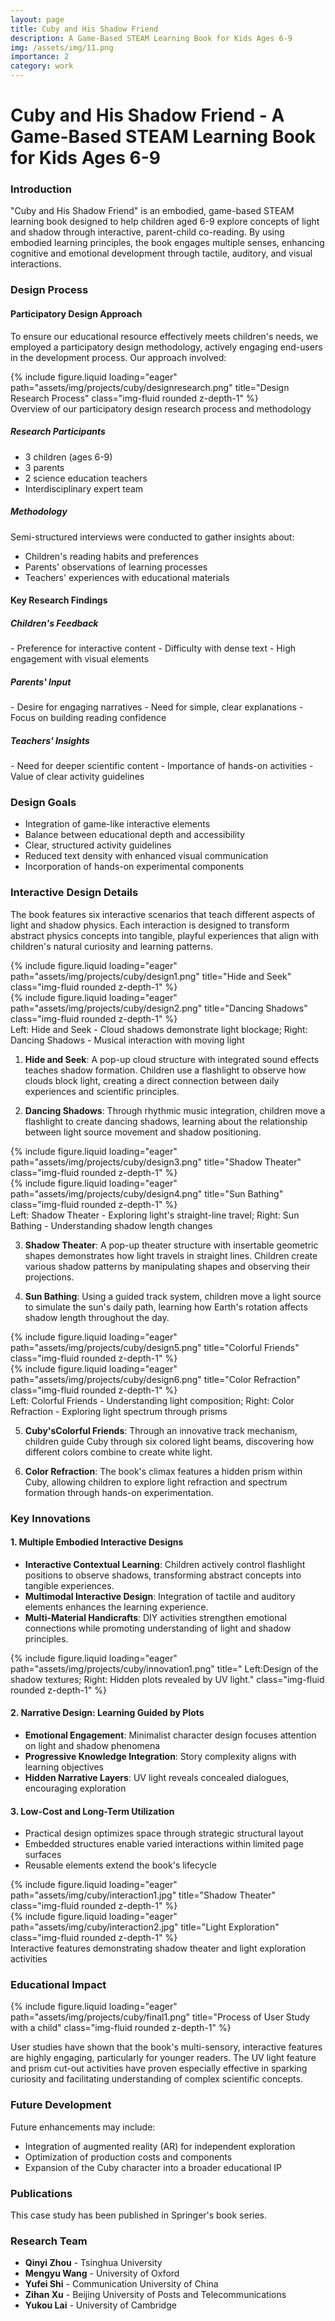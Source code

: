 ```yaml
---
layout: page
title: Cuby and His Shadow Friend
description: A Game-Based STEAM Learning Book for Kids Ages 6-9
img: /assets/img/11.png
importance: 2
category: work
---
```


# Cuby and His Shadow Friend - A Game-Based STEAM Learning Book for Kids Ages 6-9

### Introduction

"Cuby and His Shadow Friend" is an embodied, game-based STEAM learning book designed to help children aged 6-9 explore concepts of light and shadow through interactive, parent-child co-reading. By using embodied learning principles, the book engages multiple senses, enhancing cognitive and emotional development through tactile, auditory, and visual interactions.


### Design Process

#### Participatory Design Approach

To ensure our educational resource effectively meets children's needs, we employed a participatory design methodology, actively engaging end-users in the development process. Our approach involved:

<div class="row">
    <div class="col-sm mt-3 mt-md-0">
        {% include figure.liquid loading="eager" path="assets/img/projects/cuby/designresearch.png" title="Design Research Process" class="img-fluid rounded z-depth-1" %}
    </div>
</div>
<div class="caption">
    Overview of our participatory design research process and methodology
</div>

##### Research Participants
- 3 children (ages 6-9)
- 3 parents
- 2 science education teachers
- Interdisciplinary expert team

##### Methodology
Semi-structured interviews were conducted to gather insights about:
- Children's reading habits and preferences
- Parents' observations of learning processes
- Teachers' experiences with educational materials

#### Key Research Findings

<div class="row">
    <div class="col-sm-4">
        <div class="card">
            <div class="card-body">
                <h5>Children's Feedback</h5>
                - Preference for interactive content
                - Difficulty with dense text
                - High engagement with visual elements
            </div>
        </div>
    </div>
    <div class="col-sm-4">
        <div class="card">
            <div class="card-body">
                <h5>Parents' Input</h5>
                - Desire for engaging narratives
                - Need for simple, clear explanations
                - Focus on building reading confidence
            </div>
        </div>
    </div>
    <div class="col-sm-4">
        <div class="card">
            <div class="card-body">
                <h5>Teachers' Insights</h5>
                - Need for deeper scientific content
                - Importance of hands-on activities
                - Value of clear activity guidelines
            </div>
        </div>
    </div>
</div>

### Design Goals
- Integration of game-like interactive elements
- Balance between educational depth and accessibility
- Clear, structured activity guidelines
- Reduced text density with enhanced visual communication
- Incorporation of hands-on experimental components


### Interactive Design Details

The book features six interactive scenarios that teach different aspects of light and shadow physics. Each interaction is designed to transform abstract physics concepts into tangible, playful experiences that align with children's natural curiosity and learning patterns.

<div class="row">
    <div class="col-sm mt-3 mt-md-0">
        {% include figure.liquid loading="eager" path="assets/img/projects/cuby/design1.png" title="Hide and Seek" class="img-fluid rounded z-depth-1" %}
    </div>
    <div class="col-sm mt-3 mt-md-0">
        {% include figure.liquid loading="eager" path="assets/img/projects/cuby/design2.png" title="Dancing Shadows" class="img-fluid rounded z-depth-1" %}
    </div>
</div>
<div class="caption">
    Left: Hide and Seek - Cloud shadows demonstrate light blockage; Right: Dancing Shadows - Musical interaction with moving light
</div>

1. **Hide and Seek**: A pop-up cloud structure with integrated sound effects teaches shadow formation. Children use a flashlight to observe how clouds block light, creating a direct connection between daily experiences and scientific principles.

2. **Dancing Shadows**: Through rhythmic music integration, children move a flashlight to create dancing shadows, learning about the relationship between light source movement and shadow positioning.

<div class="row">
    <div class="col-sm mt-3 mt-md-0">
        {% include figure.liquid loading="eager" path="assets/img/projects/cuby/design3.png" title="Shadow Theater" class="img-fluid rounded z-depth-1" %}
    </div>
    <div class="col-sm mt-3 mt-md-0">
        {% include figure.liquid loading="eager" path="assets/img/projects/cuby/design4.png" title="Sun Bathing" class="img-fluid rounded z-depth-1" %}
    </div>
</div>
<div class="caption">
    Left: Shadow Theater - Exploring light's straight-line travel; Right: Sun Bathing - Understanding shadow length changes
</div>

3. **Shadow Theater**: A pop-up theater structure with insertable geometric shapes demonstrates how light travels in straight lines. Children create various shadow patterns by manipulating shapes and observing their projections.

4. **Sun Bathing**: Using a guided track system, children move a light source to simulate the sun's daily path, learning how Earth's rotation affects shadow length throughout the day.

<div class="row">
    <div class="col-sm mt-3 mt-md-0">
        {% include figure.liquid loading="eager" path="assets/img/projects/cuby/design5.png" title="Colorful Friends" class="img-fluid rounded z-depth-1" %}
    </div>
    <div class="col-sm mt-3 mt-md-0">
        {% include figure.liquid loading="eager" path="assets/img/projects/cuby/design6.png" title="Color Refraction" class="img-fluid rounded z-depth-1" %}
    </div>
</div>
<div class="caption">
    Left: Colorful Friends - Understanding light composition; Right: Color Refraction - Exploring light spectrum through prisms
</div>

5. **Cuby'sColorful Friends**: Through an innovative track mechanism, children guide Cuby through six colored light beams, discovering how different colors combine to create white light.

6. **Color Refraction**: The book's climax features a hidden prism within Cuby, allowing children to explore light refraction and spectrum formation through hands-on experimentation.




### Key Innovations

#### 1. Multiple Embodied Interactive Designs
- **Interactive Contextual Learning**: Children actively control flashlight positions to observe shadows, transforming abstract concepts into tangible experiences.
- **Multimodal Interactive Design**: Integration of tactile and auditory elements enhances the learning experience.
- **Multi-Material Handicrafts**: DIY activities strengthen emotional connections while promoting understanding of light and shadow principles.

<div class="row">
    <div class="col-sm mt-3 mt-md-0">
        {% include figure.liquid loading="eager" path="assets/img/projects/cuby/innovation1.png" title=" Left:Design of the shadow textures; Right: Hidden plots revealed by UV light." class="img-fluid rounded z-depth-1" %}
    </div>
</div>

#### 2. Narrative Design: Learning Guided by Plots
- **Emotional Engagement**: Minimalist character design focuses attention on light and shadow phenomena
- **Progressive Knowledge Integration**: Story complexity aligns with learning objectives
- **Hidden Narrative Layers**: UV light reveals concealed dialogues, encouraging exploration

#### 3. Low-Cost and Long-Term Utilization
- Practical design optimizes space through strategic structural layout
- Embedded structures enable varied interactions within limited page surfaces
- Reusable elements extend the book's lifecycle

<div class="row">
    <div class="col-sm mt-3 mt-md-0">
        {% include figure.liquid loading="eager" path="assets/img/cuby/interaction1.jpg" title="Shadow Theater" class="img-fluid rounded z-depth-1" %}
    </div>
    <div class="col-sm mt-3 mt-md-0">
        {% include figure.liquid loading="eager" path="assets/img/cuby/interaction2.jpg" title="Light Exploration" class="img-fluid rounded z-depth-1" %}
    </div>
</div>
<div class="caption">
    Interactive features demonstrating shadow theater and light exploration activities
</div>

### Educational Impact

<div class="row">
    <div class="col-sm mt-3 mt-md-0">
        {% include figure.liquid loading="eager" path="assets/img/projects/cuby/final1.png" title="Process of User Study with a child" class="img-fluid rounded z-depth-1" %}
    </div>
</div>

User studies have shown that the book's multi-sensory, interactive features are highly engaging, particularly for younger readers. The UV light feature and prism cut-out activities have proven especially effective in sparking curiosity and facilitating understanding of complex scientific concepts.

### Future Development

Future enhancements may include:
- Integration of augmented reality (AR) for independent exploration
- Optimization of production costs and components
- Expansion of the Cuby character into a broader educational IP

### Publications
This case study has been published in Springer's book series.








### Research Team
- **Qinyi Zhou** - Tsinghua University
- **Mengyu Wang** - University of Oxford
- **Yufei Shi** - Communication University of China
- **Zihan Xu** - Beijing University of Posts and Telecommunications
- **Yukou Lai** - University of Cambridge